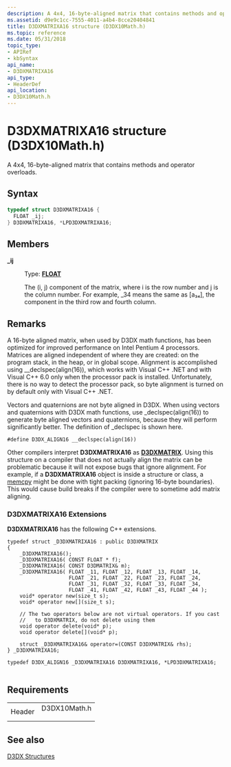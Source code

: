 ```yaml
---
description: A 4x4, 16-byte-aligned matrix that contains methods and operator overloads.
ms.assetid: d9e9c1cc-7555-4011-a4b4-8cce20404841
title: D3DXMATRIXA16 structure (D3DX10Math.h)
ms.topic: reference
ms.date: 05/31/2018
topic_type: 
- APIRef
- kbSyntax
api_name: 
- D3DXMATRIXA16
api_type: 
- HeaderDef
api_location: 
- D3DX10Math.h
---
```


# D3DXMATRIXA16 structure (D3DX10Math.h)

A 4x4, 16-byte-aligned matrix that contains methods and operator overloads.

## Syntax


```C++
typedef struct D3DXMATRIXA16 {
  FLOAT _ij;
} D3DXMATRIXA16, *LPD3DXMATRIXA16;
```



## Members

<dl> <dt>

**\_ij**
</dt> <dd>

Type: **[**FLOAT**](../winprog/windows-data-types.md)**

</dd> <dd>

The (i, j) component of the matrix, where i is the row number and j is the column number. For example, \_34 means the same as \[a₃₄\], the component in the third row and fourth column.

</dd> </dl>

## Remarks

A 16-byte aligned matrix, when used by D3DX math functions, has been optimized for improved performance on Intel Pentium 4 processors. Matrices are aligned independent of where they are created: on the program stack, in the heap, or in global scope. Alignment is accomplished using \_\_declspec(align(16)), which works with Visual C++ .NET and with Visual C++ 6.0 only when the processor pack is installed. Unfortunately, there is no way to detect the processor pack, so byte alignment is turned on by default only with Visual C++ .NET.

Vectors and quaternions are not byte aligned in D3DX. When using vectors and quaternions with D3DX math functions, use \_declspec(align(16)) to generate byte aligned vectors and quaternions, because they will perform significantly better. The definition of \_declspec is shown here.


```
#define D3DX_ALIGN16 __declspec(align(16))
```



Other compilers interpret **D3DXMATRIXA16** as [**D3DXMATRIX**](d3d10-d3dxmatrix.md). Using this structure on a compiler that does not actually align the matrix can be problematic because it will not expose bugs that ignore alignment. For example, if a **D3DXMATRIXA16** object is inside a structure or class, a [memcpy](https://msdn2.microsoft.com/library/dswaw1wk(vs.71).aspx) might be done with tight packing (ignoring 16-byte boundaries). This would cause build breaks if the compiler were to sometime add matrix aligning.

### D3DXMATRIXA16 Extensions

**D3DXMATRIXA16** has the following C++ extensions.


```
typedef struct _D3DXMATRIXA16 : public D3DXMATRIX
{
    _D3DXMATRIXA16();
    _D3DXMATRIXA16( CONST FLOAT * f);
    _D3DXMATRIXA16( CONST D3DMATRIX& m);
    _D3DXMATRIXA16( FLOAT _11, FLOAT _12, FLOAT _13, FLOAT _14,
                    FLOAT _21, FLOAT _22, FLOAT _23, FLOAT _24,
                    FLOAT _31, FLOAT _32, FLOAT _33, FLOAT _34,
                    FLOAT _41, FLOAT _42, FLOAT _43, FLOAT _44 );
    void* operator new(size_t s);
    void* operator new[](size_t s);

    // The two operators below are not virtual operators. If you cast
    //   to D3DXMATRIX, do not delete using them
    void operator delete(void* p);
    void operator delete[](void* p);

    struct _D3DXMATRIXA16& operator=(CONST D3DXMATRIX& rhs);
} _D3DXMATRIXA16;

typedef D3DX_ALIGN16 _D3DXMATRIXA16 D3DXMATRIXA16, *LPD3DXMATRIXA16;
        
```



## Requirements



|                   |                                                                                         |
|-------------------|-----------------------------------------------------------------------------------------|
| Header<br/> | <dl> <dt>D3DX10Math.h</dt> </dl> |



## See also

<dl> <dt>

[D3DX Structures](d3d10-graphics-reference-d3dx10-structures.md)
</dt> </dl>

 

 
